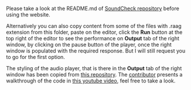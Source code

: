 Please take a look at the README.md of [SoundCheck repository](https://github.com/aniruddhas435/SoundCheck) before using the website.

Alternatively you can also copy content from some of the files with .raag extension from this folder, paste on the editor, click the **Run** button at the top right of the editor to see the performance on **Output** tab of the right window, by clicking on the pause button of the player, once the right window is populated with the required response. But I will still request you to go for the first option.

The styling of the audio player, that is there in the **Output** tab of the right window has been copied from [this repository](https://github.com/ankushChatterjee/simple-audio-player). The [contributor](https://github.com/ankushChatterjee) presents a walkthrough of the code in [this youtube video](https://youtu.be/uPztDeHWhn8), feel free to take a look.
